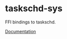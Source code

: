 # taskschd-sys #
FFI bindings to taskschd.

[Documentation](https://retep998.github.io/doc/taskschd-sys/)

